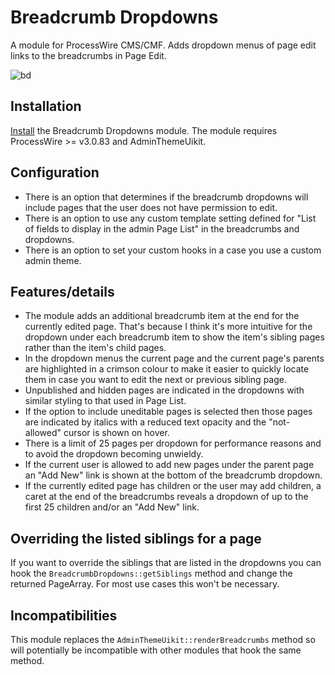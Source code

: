 # Breadcrumb Dropdowns

A module for ProcessWire CMS/CMF. Adds dropdown menus of page edit links to the breadcrumbs in Page Edit.

![bd](https://user-images.githubusercontent.com/1538852/45392594-39663680-b67c-11e8-8f2a-8f9d0c3c0608.gif)


## Installation

[Install](http://modules.processwire.com/install-uninstall/) the Breadcrumb Dropdowns module. The module requires ProcessWire >= v3.0.83 and AdminThemeUikit.


## Configuration

* There is an option that determines if the breadcrumb dropdowns will include pages that the user does not have permission to edit.
* There is an option to use any custom template setting defined for "List of fields to display in the admin Page List" in the breadcrumbs and dropdowns.
* There is an option to set your custom hooks in a case you use a custom admin theme.

## Features/details

* The module adds an additional breadcrumb item at the end for the currently edited page. That's because I think it's more intuitive for the dropdown under each breadcrumb item to show the item's sibling pages rather than the item's child pages.
* In the dropdown menus the current page and the current page's parents are highlighted in a crimson colour to make it easier to quickly locate them in case you want to edit the next or previous sibling page.
* Unpublished and hidden pages are indicated in the dropdowns with similar styling to that used in Page List.
* If the option to include uneditable pages is selected then those pages are indicated by italics with a reduced text opacity and the "not-allowed" cursor is shown on hover.
* There is a limit of 25 pages per dropdown for performance reasons and to avoid the dropdown becoming unwieldy.
* If the current user is allowed to add new pages under the parent page an "Add New" link is shown at the bottom of the breadcrumb dropdown.
* If the currently edited page has children or the user may add children, a caret at the end of the breadcrumbs reveals a dropdown of up to the first 25 children and/or an "Add New" link.

## Overriding the listed siblings for a page

If you want to override the siblings that are listed in the dropdowns you can hook the `BreadcrumbDropdowns::getSiblings` method and change the returned PageArray. For most use cases this won't be necessary.

## Incompatibilities

This module replaces the `AdminThemeUikit::renderBreadcrumbs` method so will potentially be incompatible with other modules that hook the same method.
